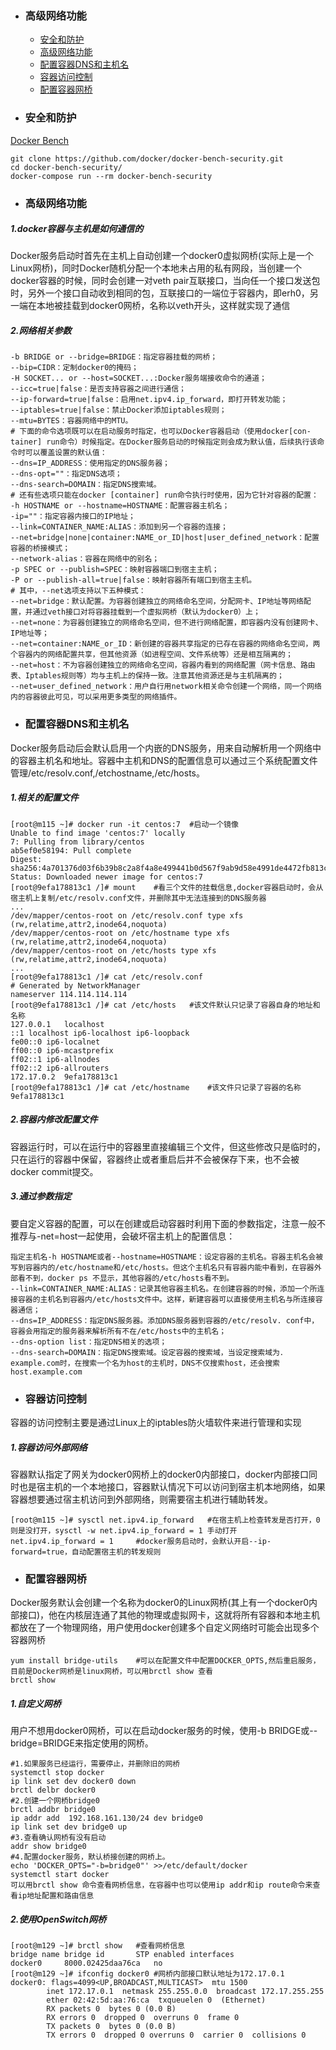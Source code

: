 + ### 高级网络功能 
    + [安全和防护](#安全和防护)
    + [高级网络功能](#高级网络功能)
    + [配置容器DNS和主机名](#配置容器DNS和主机名)
    + [容器访问控制](#容器访问控制)
	+ [配置容器网桥](#配置容器网桥)
+ ### 安全和防护
[Docker Bench](https://github.com/docker/docker-bench-secu-rity)
```
git clone https://github.com/docker/docker-bench-security.git
cd docker-bench-security/
docker-compose run --rm docker-bench-security
```
+ ### 高级网络功能
##### 1.docker容器与主机是如何通信的
Docker服务启动时首先在主机上自动创建一个docker0虚拟网桥(实际上是一个Linux网桥)，同时Docker随机分配一个本地未占用的私有网段，当创建一个docker容器的时候，同时会创建一对veth pair互联接口，当向任一个接口发送包时，另外一个接口自动收到相同的包，互联接口的一端位于容器内，即erh0，另一端在本地被挂载到docker0网桥，名称以veth开头，这样就实现了通信
##### 2.网络相关参数
```
-b BRIDGE or --bridge=BRIDGE：指定容器挂载的网桥；
--bip=CIDR：定制docker0的掩码；
-H SOCKET... or --host=SOCKET...:Docker服务端接收命令的通道；
--icc=true|false：是否支持容器之间进行通信；
--ip-forward=true|false：启用net.ipv4.ip_forward，即打开转发功能；
--iptables=true|false：禁止Docker添加iptables规则；
--mtu=BYTES：容器网络中的MTU。
# 下面的命令选项既可以在启动服务时指定，也可以Docker容器启动（使用docker[con-tainer] run命令）时候指定。在Docker服务启动的时候指定则会成为默认值，后续执行该命令时可以覆盖设置的默认值：
--dns=IP_ADDRESS：使用指定的DNS服务器；
--dns-opt=""：指定DNS选项；
--dns-search=DOMAIN：指定DNS搜索域。
# 还有些选项只能在docker [container] run命令执行时使用，因为它针对容器的配置：
-h HOSTNAME or --hostname=HOSTNAME：配置容器主机名；
-ip=""：指定容器内接口的IP地址；
--link=CONTAINER_NAME:ALIAS：添加到另一个容器的连接；
--net=bridge|none|container:NAME_or_ID|host|user_defined_network：配置容器的桥接模式；
--network-alias：容器在网络中的别名；
-p SPEC or --publish=SPEC：映射容器端口到宿主主机；
-P or --publish-all=true|false：映射容器所有端口到宿主主机。
# 其中，--net选项支持以下五种模式：
--net=bridge：默认配置。为容器创建独立的网络命名空间，分配网卡、IP地址等网络配置，并通过veth接口对将容器挂载到一个虚拟网桥（默认为docker0）上；
--net=none：为容器创建独立的网络命名空间，但不进行网络配置，即容器内没有创建网卡、IP地址等；
--net=container:NAME_or_ID：新创建的容器共享指定的已存在容器的网络命名空间，两个容器内的网络配置共享，但其他资源（如进程空间、文件系统等）还是相互隔离的；
--net=host：不为容器创建独立的网络命名空间，容器内看到的网络配置（网卡信息、路由表、Iptables规则等）均与主机上的保持一致。注意其他资源还是与主机隔离的；
--net=user_defined_network：用户自行用network相关命令创建一个网络，同一个网络内的容器彼此可见，可以采用更多类型的网络插件。
```
+ ### 配置容器DNS和主机名
Docker服务启动后会默认启用一个内嵌的DNS服务，用来自动解析用一个网络中的容器主机名和地址。容器中主机和DNS的配置信息可以通过三个系统配置文件管理/etc/resolv.conf,/etchostname,/etc/hosts。
##### 1.相关的配置文件
```
[root@m115 ~]# docker run -it centos:7	#启动一个镜像
Unable to find image 'centos:7' locally
7: Pulling from library/centos
ab5ef0e58194: Pull complete 
Digest: sha256:4a701376d03f6b39b8c2a8f4a8e499441b0d567f9ab9d58e4991de4472fb813c
Status: Downloaded newer image for centos:7
[root@9efa178813c1 /]# mount	#看三个文件的挂载信息,docker容器启动时，会从宿主机上复制/etc/resolv.conf文件，并删除其中无法连接到的DNS服务器
...	
/dev/mapper/centos-root on /etc/resolv.conf type xfs (rw,relatime,attr2,inode64,noquota)
/dev/mapper/centos-root on /etc/hostname type xfs (rw,relatime,attr2,inode64,noquota)
/dev/mapper/centos-root on /etc/hosts type xfs (rw,relatime,attr2,inode64,noquota)
...
[root@9efa178813c1 /]# cat /etc/resolv.conf 
# Generated by NetworkManager
nameserver 114.114.114.114
[root@9efa178813c1 /]# cat /etc/hosts	#该文件默认只记录了容器自身的地址和名称
127.0.0.1	localhost
::1	localhost ip6-localhost ip6-loopback
fe00::0	ip6-localnet
ff00::0	ip6-mcastprefix
ff02::1	ip6-allnodes
ff02::2	ip6-allrouters
172.17.0.2	9efa178813c1
[root@9efa178813c1 /]# cat /etc/hostname	#该文件只记录了容器的名称
9efa178813c1
```
##### 2.容器内修改配置文件
容器运行时，可以在运行中的容器里直接编辑三个文件，但这些修改只是临时的，只在运行的容器中保留，容器终止或者重启后并不会被保存下来，也不会被docker commit提交。
##### 3.通过参数指定
要自定义容器的配置，可以在创建或启动容器时利用下面的参数指定，注意一般不推荐与-net=host一起使用，会破坏宿主机上的配置信息：
```
指定主机名-h HOSTNAME或者--hostname=HOSTNAME：设定容器的主机名。容器主机名会被写到容器内的/etc/hostname和/etc/hosts。但这个主机名只有容器内能中看到，在容器外部看不到，docker ps 不显示，其他容器的/etc/hosts看不到。
--link=CONTAINER_NAME:ALIAS：记录其他容器主机名。在创建容器的时候，添加一个所连接容器的主机名到容器内/etc/hosts文件中。这样，新建容器可以直接使用主机名与所连接容器通信；
--dns=IP_ADDRESS：指定DNS服务器。添加DNS服务器到容器的/etc/resolv. conf中，容器会用指定的服务器来解析所有不在/etc/hosts中的主机名；
--dns-option list：指定DNS相关的选项；
--dns-search=DOMAIN：指定DNS搜索域。设定容器的搜索域，当设定搜索域为．example.com时，在搜索一个名为host的主机时，DNS不仅搜索host，还会搜索host.example.com
```
+ ### 容器访问控制
容器的访问控制主要是通过Linux上的iptables防火墙软件来进行管理和实现
##### 1.容器访问外部网络
容器默认指定了网关为docker0网桥上的docker0内部接口，docker内部接口同时也是宿主机的一个本地接口，容器默认情况下可以访问到宿主机本地网络，如果容器想要通过宿主机访问到外部网络，则需要宿主机进行辅助转发。
```
[root@m115 ~]# sysctl net.ipv4.ip_forward	#在宿主机上检查转发是否打开，0则是没打开，sysctl -w net.ipv4.ip_forward = 1 手动打开
net.ipv4.ip_forward = 1		#docker服务启动时，会默认开启--ip-forward=true，自动配置宿主机的转发规则
```
+ ### 配置容器网桥
Docker服务默认会创建一个名称为docker0的Linux网桥(其上有一个docker0内部接口)，他在内核层连通了其他的物理或虚拟网卡，这就将所有容器和本地主机都放在了一个物理网络，用户使用docker创建多个自定义网络时可能会出现多个容器网桥
```
yum install bridge-utils	#可以在配置文件中配置DOCKER_OPTS,然后重启服务，目前是Docker网桥是linux网桥，可以用brctl show 查看
brctl show
```
##### 1.自定义网桥
用户不想用docker0网桥，可以在启动docker服务的时候，使用-b BRIDGE或--bridge=BRIDGE来指定使用的网桥。
```
#1.如果服务已经运行，需要停止，并删除旧的网桥
systemctl stop docker
ip link set dev docker0 down
brctl delbr docker0
#2.创建一个网桥bridge0
brctl addbr bridge0
ip addr add  192.168.161.130/24 dev bridge0
ip link set dev bridge0 up
#3.查看确认网桥有没有启动
addr show bridge0
#4.配置docker服务，默认桥接创建的网桥上。
echo 'DOCKER_OPTS="-b=bridge0"' >>/etc/default/docker
systemctl start docker 
可以用brctl show 命令查看网桥信息，在容器中也可以使用ip addr和ip route命令来查看ip地址配置和路由信息
```
##### 2.使用OpenSwitch网桥
```
[root@m129 ~]# brctl show	#查看网桥信息
bridge name	bridge id		STP enabled	interfaces
docker0		8000.02425daa76ca	no		
[root@m129 ~]# ifconfig docker0	#网桥内部接口默认地址为172.17.0.1
docker0: flags=4099<UP,BROADCAST,MULTICAST>  mtu 1500
        inet 172.17.0.1  netmask 255.255.0.0  broadcast 172.17.255.255
        ether 02:42:5d:aa:76:ca  txqueuelen 0  (Ethernet)
        RX packets 0  bytes 0 (0.0 B)
        RX errors 0  dropped 0  overruns 0  frame 0
        TX packets 0  bytes 0 (0.0 B)
        TX errors 0  dropped 0 overruns 0  carrier 0  collisions 0
```
